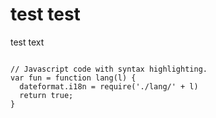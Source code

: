 <link rel="stylesheet" href="/path/to/styles/default.css">
<script src="/path/to/highlight.min.js"></script>

<h1>test test</h1>
<p>test text</p>
<pre class="highlight"><code>
// Javascript code with syntax highlighting.
var fun = function lang(l) {
  dateformat.i18n = require('./lang/' + l)
  return true;
}</code></pre>

<script>hljs.highlightAll();</script>
